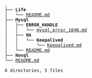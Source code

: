 <pre>.
├── <strong>Life</strong>
│   └── <a href="https://github.com/Keithlan/Keithlan.github.io/tree/master/github_md//Life/README.md" target="_self">README.md</a>
├── <strong>Mysql</strong>
│   ├── <strong>ERROR_HANDLE</strong>
│   │   └── <a href="https://github.com/Keithlan/Keithlan.github.io/tree/master/github_md//Mysql/ERROR_HANDLE/mysql_error_1048.md" target="_self">mysql_error_1048.md</a>
│   ├── <strong>HA</strong>
│   │   └── <strong>Keepalived</strong>
│   │       └── <a href="https://github.com/Keithlan/Keithlan.github.io/tree/master/github_md//Mysql/HA/Keepalived/Keepalived.md" target="_self">Keepalived.md</a>
│   └── <a href="https://github.com/Keithlan/Keithlan.github.io/tree/master/github_md//Mysql/README.md" target="_self">README.md</a>
├── <strong>Nosql</strong>
└── <a href="https://github.com/Keithlan/Keithlan.github.io/tree/master/github_md//README.md" target="_self">README.md</a>

6 directories, 5 files
</pre>